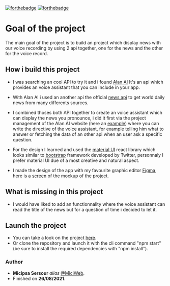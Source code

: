[![forthebadge](https://forthebadge.com/images/badges/built-with-science.svg)](http://forthebadge.com)
[![forthebadge](https://forthebadge.com/images/badges/for-robots.svg)](http://forthebadge.com)

# Goal of the project
The main goal of the project is to build an project which display news with our voice recording by using 2 api together, one for the news and the other for the voice record.

## How i build this project
* I was searching an cool API to try it and i found [Alan AI](https://alan.app/) It's an api which provides an voice assistant that you can include in your app.
* With Alan AI i used an another api the official [news api](https://newsapi.org/) to get world daily news from many differents sources.

* I combined thoses both API together to create an voice assistant which can display the news you pronounce, i did it first via the project management of the Alan AI website (here an [example](https://raw.githubusercontent.com/MiciWeb/react_AI-news-voice-app/master/src/images/alanScreen.png)) where you can write the directive of the voice assistant, for example telling him what to answer or fetching the data of an other api when an user ask a specific question.

* For the design I learned and used the [material UI](https://material-ui.com/) react library which looks similar to [bootstrap](https://getbootstrap.com/)  framework developed by Twitter, personnaly I prefer material UI due of a most creative and natural aspect.

* I made the design of the app with my favourite graphic editor [Figma](https://www.figma.com), here is a [screen](https://raw.githubusercontent.com/MiciWeb/react_AI-news-voice-app/master/src/images/figmaScreen.png) of the mockup of the project. 

## What is missing in this project
* I would have liked to add an functionnality where the voice assistant can read the title of the news but for a question of time i decided to let it.

## Launch the project
* You can take a look on the project [here](https://miciweb.github.io/).
* Or clone the repository and launch it with the cli command "npm start" (be sure to install the required dependencies with "npm install").

### Author
* **Micipsa Sersour** _alias_ [@MiciWeb](https://github.com/MiciWeb).
* Finished on **26/08/2021**.

